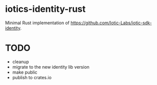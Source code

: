 # iotics-identity-rust

Minimal Rust implementation of https://github.com/Iotic-Labs/iotic-sdk-identity.

# TODO
- cleanup
- migrate to the new identity lib version
- make public
- publish to crates.io

